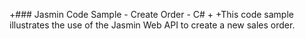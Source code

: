 +### Jasmin Code Sample - Create Order - C#
 +
 +This code sample illustrates the use of the Jasmin Web API to create a new sales order.
